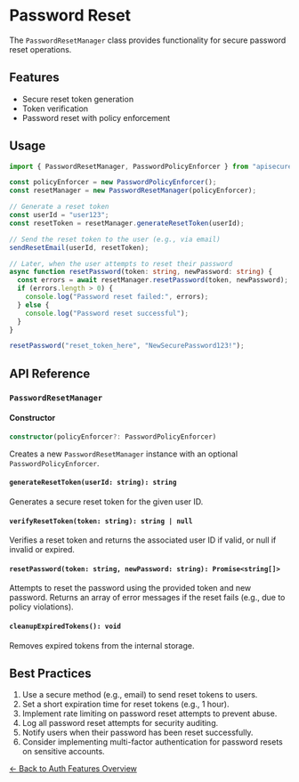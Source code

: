 # Password Reset

The `PasswordResetManager` class provides functionality for secure password reset operations.

## Features

- Secure reset token generation
- Token verification
- Password reset with policy enforcement

## Usage

```typescript
import { PasswordResetManager, PasswordPolicyEnforcer } from "apisecure";

const policyEnforcer = new PasswordPolicyEnforcer();
const resetManager = new PasswordResetManager(policyEnforcer);

// Generate a reset token
const userId = "user123";
const resetToken = resetManager.generateResetToken(userId);

// Send the reset token to the user (e.g., via email)
sendResetEmail(userId, resetToken);

// Later, when the user attempts to reset their password
async function resetPassword(token: string, newPassword: string) {
  const errors = await resetManager.resetPassword(token, newPassword);
  if (errors.length > 0) {
    console.log("Password reset failed:", errors);
  } else {
    console.log("Password reset successful");
  }
}

resetPassword("reset_token_here", "NewSecurePassword123!");
```

## API Reference

### `PasswordResetManager`

#### Constructor

```typescript
constructor(policyEnforcer?: PasswordPolicyEnforcer)
```

Creates a new `PasswordResetManager` instance with an optional `PasswordPolicyEnforcer`.

#### `generateResetToken(userId: string): string`

Generates a secure reset token for the given user ID.

#### `verifyResetToken(token: string): string | null`

Verifies a reset token and returns the associated user ID if valid, or null if invalid or expired.

#### `resetPassword(token: string, newPassword: string): Promise<string[]>`

Attempts to reset the password using the provided token and new password. Returns an array of error messages if the reset fails (e.g., due to policy violations).

#### `cleanupExpiredTokens(): void`

Removes expired tokens from the internal storage.

## Best Practices

1. Use a secure method (e.g., email) to send reset tokens to users.
2. Set a short expiration time for reset tokens (e.g., 1 hour).
3. Implement rate limiting on password reset attempts to prevent abuse.
4. Log all password reset attempts for security auditing.
5. Notify users when their password has been reset successfully.
6. Consider implementing multi-factor authentication for password resets on sensitive accounts.

[← Back to Auth Features Overview](./auth-features-overview.md)
